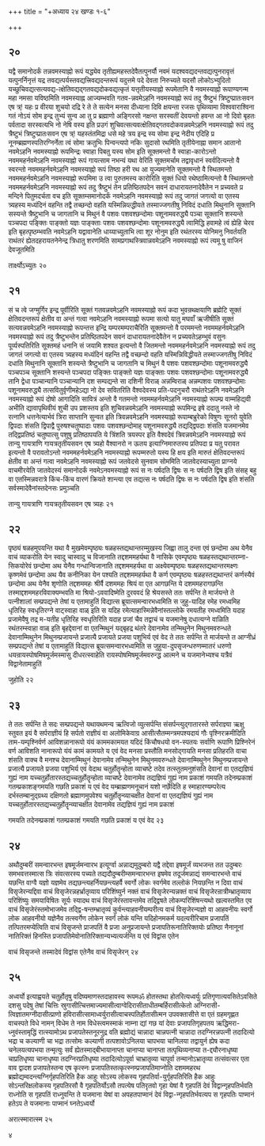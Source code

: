 +++
title = "+अध्याय २४ खण्डः १-६"

+++



## २०
यद्वै समानोदर्कं तन्नवमस्याह्नो रूपं यद्ध्येव तृतीह्यमहस्तदेवैतत्पुनर्यौ
नवमं यदश्ववद्यदन्तवद्यत्पुनरावृत्तं यत्पुनर्निनृत्तं यद्र
तवद्यत्पर्यस्तवद्यत्त्रिवद्यदन्तरूपं
यदुत्तमे पदे देवता निरुच्यते यदसौ लोकोऽभ्युदितो
यच्छुचिवद्यत्सत्यवद्य-त्क्षेतिवद्यद्गतवद्यदोकवद्यत्कृतं
यत्तृतीयस्याह्नो रूपमेतानि वै नवमस्याह्नो रूपाण्यगन्म महा नमसा
यविष्ठमिति नवमस्याह्न आज्यम्भवति गतव-न्नवमेऽहनि
नवमस्याह्नो रूपं तदु त्रैष्टुभं त्रिष्टुप्प्रातःसवन एष त्र्\!
यहः प्र वीरया शुचयो दद्रि रे ते ते सत्येन मनसा दीध्याना दिवि क्षयन्ता
रजसः पृथिव्यामा विश्ववाराश्विना गतं नोऽयं सोम इन्द्र तुभ्यं सुन्व आ तु
प्र ब्रह्माणो अङ्गिरसो नक्षन्त सरस्वतीं देवयन्तो हवन्त आ नो दिवो बृहतः
पर्वतादा सरस्वत्यभि नो नेषि वस्य इति प्रउगं
शुचिवत्सत्यवत्क्षेतिवद्गतवदोकवन्नवमेऽहनि
नवमस्याह्नो रूपं तदु त्रैष्टुभं त्रिष्टुप्प्रातःसवन एष त्र्\!
यहस्तंतमिद्रा धसे महे त्रय इन्द्र स्य सोमा इन्द्र
नेदीय एदिहि प्र नूनम्ब्रह्मणस्पतिरग्निर्नेता त्वं सोमा क्रतुभिः
पिन्वन्त्यपो नकिः सुदासो रथमिति तृतीयेनाह्ना समान आतानो
नवमेऽहनि नवमस्याह्नो रूपमिन्द्रः स्वाहा पिबतु यस्य सोम इति
सूक्तमन्तो वै स्वाहा-कारोऽन्तो नवममहर्नवमेऽहनि नवमस्याह्नो
रूपं गायत्साम नभन्यं यथा वेरिति सूक्तमर्चाम तद्वावृधानं
स्वर्वदित्यन्तो वै स्वरन्तो नवममहर्नवमेऽहनि
नवमस्याह्नो रूपं तिष्ठा हरी रथ आ युज्यमानेति
सूक्तमन्तो वै स्थितमन्तो नवममहर्नवमेऽहनि नवमस्याह्नो रूपमिमा
उ त्वा पुरुतमस्य कारोरिति सूक्तं धियो रथेष्ठामित्यन्तो वै स्थितमन्तो
नवममहर्नवमेऽहनि नवमस्याह्नो रूपं तदु त्रैष्टुभं तेन
प्रतिष्ठितपदेन सवनं दाधारायतनादेवैतेन न
प्रच्यवते प्र मन्दिने पितुमदर्चता वच इति सूक्तम्समानोदर्कं
नवमेऽहनि नवमस्याह्नो रूपं तदु जागतं जगत्यो वा एतस्य त्र्यहस्य
मध्यंदिनं वहन्ति तद्वै तच्छन्दो वहति
यस्मिन्निव्ल्द्धीयते
तस्माज्जगतीषु निविदं दधाति मिथुनानि सूक्तानि
सस्यन्ते त्रैष्टुभानि च जागतानि च मिथुनं वै पशवः पशवश्छन्दोमाः
पशूनामवरुद्ध्यै पञ्चा सूक्तानि शस्यन्ते पञ्चपदा पङ्क्तिः पाङ्क्तो
यज्ञः पाङ्क्ताः पशवः पशवश्छन्दोमाः पशूनामवरुद्ध्यै त्वामिद्धि
हवामहे त्वं ह्येहि चेरव इति बृहत्पृष्ठम्भवति नवमेऽहनि
यद्वावानेति धाय्याच्युताभि त्वा शूर नोनुम इति रथंतरस्य
योनिमनु निवर्तयति राथंतरं ह्येतदहरायतनेनेन्द्र त्रिधातु शरणमिति
सामप्रगाथस्त्रिवान्नवमेऽहनि नवमस्याह्नो रूपं त्यमू षु
वाजिनं देवजूतमिति 

तार्क्ष्योऽच्युतः २०




 


## २१
सं च त्वे जग्मुर्गिर इन्द्र पूर्वीरिति सूक्तं गतवन्नवमेऽहनि नवमस्याह्नो
रूपं कदा भुवन्रथक्षयाणि ब्रह्मेटि सूक्तं क्षेतिवदन्तरूपं क्षेतीव वा
अन्तं गत्वा नवमेऽहनि नवमस्याह्नो रूपमा सत्यो यातु मघवाँ ऋजीषीति
सूक्तं सत्यवन्नवमेऽहनि नवमस्याह्नो रूपन्तत्त इन्द्रि
यम्परमम्पराचैरिति सूक्तमन्तो वै परममन्तो
नवममहर्नवमेऽहनि नवमस्याह्नो रूपं तदु त्रैष्टुभन्तेन
प्रतिष्ठितपदेन सवनं दाधारायतनादेवैतेन न
प्रच्यवतेऽहम्भुवं वसुनः पूर्व्यस्पतिरिति सूक्तमहं धनानि सं
जयामि शश्वत इत्यन्तो वै जितमन्तो नवममहर्नवमेऽहनि नवमस्याह्नो रूपं तदु
जागतं जगत्यो वा एतस्य त्र्यहस्य मध्यंदिनं वहन्ति तद्वै वच्छन्दो
वहति यस्मिन्निविद्धीयते तस्माज्जगतीषु निविदं दधाति मिथुनानि सूक्तानि
शस्यन्ते त्रैष्टुभानि च जागतानि च मिथुनं वै पशवः पशवश्छन्दोमाः
पशूनामवरुद्ध्यै पञ्चपञ्च सूक्तानि शस्यन्ते पञ्चपदा पङ्क्तिः पाङ्क्तो
यज्ञः पाङ्क्ताः पशवः पशवश्छन्दोमाः पशूनामवरुद्ध्यै तानि द्वेधा
पञ्चान्यानि पञ्चान्यानि दश सम्पद्यन्ते सा दशिनी
विराळ् अन्नम्विराळ् अन्नम्पशवः पशवश्छन्दोमाः पशूनामवरुद्ध्यै
तत्सवितुर्वृणीमहेऽद्या नो देव सवितरिति वैश्वदेवस्य प्रति-पदनुचरौ
राथंतरेऽहनि नवमेऽहनि नवमस्याह्नो रूपं दोषो आगादिति सावित्रं
अन्तो वै गतमन्तो नवममहर्नवमेऽहनि नवमस्याह्नो रूपम्प्र
वाम्महिद्यवी अभीति द्यावापृथिवीयं शुची उप प्रशस्तय इति
शुचिवन्नवमेऽहनि नवमस्याह्नो रूपमिन्द्र इषे ददातु नस्ते नो रत्नानि
धत्तनेत्यार्भवं त्रिरा साप्तानि सुन्वत इति त्रिवन्नवमेऽहनि
नवमस्याह्नो रूपाम्बभ्रुरेको विषुणः सूनरो युवेति द्विपदाः शंसति
द्विपाद्वै पुरुषश्चतुष्पादाः पशवः पशवश्छन्दोमाह्
पशूनामवरुद्ध्यै तद्यद्द्विपदाः शंसति यजमानमेव तद्द्विप्रतिष्ठं
चतुष्पात्सु पशुषु प्रतिष्ठापयति ये त्रिंशति त्रयस्पर इति वैश्वदेवं
त्रिवन्नवमेऽहनि नवमस्याह्नो रूपं तान्यु गायत्राणि गायत्रतृतीयसवन एष
त्र्यहो वैश्वानरो न ऊतय इत्याग्निमारुतस्य प्रतिपदा प्र यतु परावत
इत्यन्तो वै परावतोऽन्तो नवममहर्नवमेऽहनि नवमस्याह्नो रूपम्मरुतो
यस्य हि क्षय इति मारुतं क्षेतिवदन्तरूपं क्षेतीव वा अन्तं गत्वा
नवमेऽहनि नवमस्याह्नो रूपं जतवेदसे सुनवाम सोममिति जातवेदस्याच्युता
प्राग्नये वाचमीरयेति जातवेदस्यं समानोदर्कं नवमेऽनवमस्याह्नो रूपं स
नः पर्षदति द्विषः स नः पर्षदति द्विष इति संसह् बहु वा एतस्मिन्नवरात्रे
किंच-किंच वारणं क्रियते शान्त्या एव तद्यत्स नः पर्षदति द्विषः स नः
पर्षदति द्विष इति शंसति सर्वस्मादेवैनांस्तदेनसः प्रमुञ्चति 

तान्यु गायत्राणि गायत्रतृतीयसवन एष त्र्यहः २१




 


## २२
पृष्ठ्यं षळहमुपयन्ति यथा वै मुखमेवम्पृष्ठ्यः षळहस्तद्यथान्तरम्मुखस्य
जिह्वा तालु दन्ता एवं छन्दोमा अथ येनैव वाचं व्याकरोति येन स्वादु
चास्वादु च विजानाति तद्दशममहर्यथा वै नासिके एवम्पृष्ठ्यः
षळहस्तद्यथान्तरम्ना-सिकयोरेवं छन्दोमा अथ
येनैव गन्धान्विजानाति तद्दशममहर्यथा वा अक्ष्येवम्पृष्ठ्यः
षळहस्तद्यथान्तरमक्ष्णः कृष्णमेवं छन्दोमा
अथ यैव कनीनिका येन पश्यति तद्दशममहर्यथा वै कर्ण एवम्पृष्ठ्यः
षळहस्तद्यथान्तरं कर्णस्यैवं छन्दोमा अथ येनैव शृणोति
तद्दशममहः श्रीर्वै दशममहः श्रियं वा एत आगछन्ति ये
दशममहरागछन्ति तस्माद्दशममहरविवाक्यम्भवति मा
श्रियो-ऽववादिष्मेति दुरववदं हि श्रेयसस्ते ततः सर्पन्ति ते
मार्जयन्ते ते पत्नीशालां सम्प्रपद्यन्ते तेषां य
एतामाहुतिं विद्यात्स ब्रूयात्समन्वारभध्वमिति स जुहु-यादिह
रमेह रमध्वमिह धृतिरिह स्वधृतिरग्ने वाट्स्वाहा वाळ् इति स यदिह
रमेत्याहास्मिन्नेवैनांस्तल्लोके रमयतीह रमध्वमिति यदाह
प्रजामेवैषु तद्र म-यतीह धृतिरिह स्वधृतिरिति यदाह प्रजां चैव तद्वाचं च
यजमानेषु दधात्यग्ने वाळिति रथंतरम्स्वाहा वाळ् इति बृहद्देवानां वा
एतन्मिथुनं यद्बृहद्र थंतरे देवानामेव तन्मिथुनेन मिथुनमवरुन्धते
देवानाम्मिथुनेन मिथुनम्प्रजायन्ते प्रजात्यै प्रजायते प्रजया पशुभिर्य एवं
वेद ते ततः सर्पन्ति ते मार्जयन्ते त आग्नीध्रं सम्प्रपद्यन्ते तेषां य
एतामाहुतिं विद्यात्स ब्रूयत्समन्वारभध्वमिति स
जुहुया-दुपसृजन्धरुणम्मातरं धरुणो
धयन्रायस्पोषमिषमूर्जमस्मासु दीधरत्स्वाहेति
रायस्पोषमिषमूर्जमवरुन्द्ध
आत्मने च यजमानेभ्यश्च यत्रैवं विद्वानेतामाहुतिं 

जुहोति २२




 


## २३
ते ततः सर्पन्ति ते सदः सम्प्रपद्यन्ते यथायथमन्य ऋत्विजो व्युत्सर्पन्ति
संसर्पन्त्युद्गातारस्ते सर्पराज्ञ्या ऋक्षु स्तुवत इयं वै
सर्पराज्ञीयं हि सर्पतो राज्ञीयं वा अलोमिकेवाग्र
आसीत्सैतम्मन्त्रमपश्यदायं गौः पृश्निरक्रमीदिति ताम-यम्पृश्निर्वर्ण
आविशन्नानारूपो यंयं काममकामयत यदिदं किंचौषधयो वन-स्पतयः सर्वाणि
रूपाणि प्रिश्निरेनं वर्ण आविशति नानारूपो यंयं कामं कामयते य एवं वेद
मनसा प्रस्तौति मनसोद्गायति मनसा प्रतिहरति वाचा शंसति वाक्च वै
मनश्च देवानाम्मिथुनं देवानामेव तन्मिथुनेन मिथुनमवरुन्धते
देवानाम्मिथुनेन मिथुनम्प्रजायन्ते प्रजात्यै प्रजायते प्रजया
पशुभिर्य एवं वेदाथ चतुर्होतॄन्होता व्याचष्टे तदेव तत्स्तुतमनुशंसति
देवानां वा एतद्यज्ञियं गुह्यं नाम
यच्चतुर्होतारस्तद्यच्चतुर्होतॄन्होता
व्याचष्टे देवानामेव तद्यज्ञियं गुह्यं नाम प्रकाशं गमयति तदेनम्प्रकाशं
गतम्प्रकाशङ्गमयति गछति प्रकाशं य एवं वेद यम्ब्राह्मणमनूचानं यशो
नर्छेदिति ह स्माहारण्यम्परेत्य दर्भस्तम्बानुद्ग्रथ्य दक्षिणतो
ब्रह्माणमुपवेश्य चतुर्होतॄन्व्याचक्षीत देवानां वा एतद्यज्ञियं
गुह्यं नाम यच्चतुर्होतारस्तद्यच्चतुर्होतॄन्व्याचक्षीत देवानामेव
तद्यज्ञियं गुह्यं नाम प्रकाशं 

गमयति तदेनम्प्रकाशं गतम्प्रकाशं गमयति गछति प्रकाशं य एवं वेद २३




 


## २४
अथौदुम्बरीं समन्वारभन्त इषमूर्जमन्वारभ इत्यूर्ग्वा अन्नाद्यमुदुम्बरो
यद्वै तद्देवा इषमूर्जं व्यभजन्त तत उदुम्बरः समभवत्तस्मात्स त्रिः
संवत्सरस्य पच्यते तद्यदौदुम्बरीम्समन्वारभन्त इषमेव तदूर्जमन्नाद्यं
समन्वारभन्ते वाचं यछन्ति वाग्वै यज्ञो यज्ञमेव
तद्यछन्त्यहर्नियछन्त्यहर्वै स्वर्गो लोकः
स्वर्गमेव तल्लोकं नियछन्ति न दिवा वाचं विसृजेरन्यद्दिवा वाचं
विसृजेरन्नहर्भ्रातृव्याय परिशिंष्युर्न नक्तं वाचं
विसृजेरन्यन्नक्तं वाचं विसृजेरन्रात्रीम्भ्रातृव्याय
परिशिंष्युः समयाविषितः सूर्यः स्यादथ वाचं
विसृजेरंस्तावन्तमेव तद्द्विषते
लोकम्परिशिंषन्त्यथो खल्वस्तमित एव वाचं
विसृजेरंस्तमोभाजमेव
तद्द्वि-षन्तम्भ्रातृव्यं
कुर्वन्त्याहवनीयम्परीत्य वाचं
विसृजेरन्यज्ञो वा आहवनीयः स्वर्गो लोक आहवनीयो
यज्ञेनैव तत्स्वर्गेण लोकेन स्वर्गं लोकं यन्ति यदिहोनमकर्म
यदत्यरीरिचाम प्रजापतिं तत्पितरमप्येत्विति वाचं विसृजन्ते
प्राजपतिं वै प्रजा अनुप्रजायन्ते प्रजापतिरूनातिरिक्तयोः
प्रतिष्ठा नैनानूनां नातिरिक्तं हिनस्ति
प्रजापतिमेवोनातिरिक्तान्यभ्यत्यर्जन्ति
य एवं विद्वांस एतेन 

वाचं विसृजन्ते तस्मादेवं विद्वांस एतेनैव वाचं विसृजेरन् २४




 


## २५
अध्वर्यो इत्याह्वयते चतुर्होतृषु वदिष्यमाणस्तदाहावस्य रूपमॐ होतस्तथा
होतरित्यध्वर्युः प्रतिगृणात्यवसितेऽवसिते दशसु पदेषु तेषां
चित्तिः
स्रुगासीत्चित्तमाज्यमासीत्वाग्वेदिरासीताधीतम्बर्हिरासीत्केतो
अग्निरासी-त्विज्ञातमग्नीदासीत्प्राणो
हविरासीत्सामाध्वर्युरासीत्वाचस्पतिर्होतासीत्मन
उपवक्तासीत्ते वा एतं ग्रहमगृह्णत वाचस्पते विधे नामन् विधेम ते नाम
विधेस्त्वमस्माकं नाम्ना द्यां गछ यां देवाः प्रजापतिगृहपतय
ऋद्धिमरा-ध्नुवंस्तामृद्धिं रात्स्यामोऽथ प्रजापतेस्तनूरनुद्र वति
ब्रह्मोद्यं चान्नादा चान्नपत्नी चान्नादा तदग्निरन्नपत्नी
तदादित्यो भद्रा च कल्याणी चा भद्रा तत्सोमः कल्याणी तत्पशावोऽनिलया
चापभया चानिलया तद्वायुर्न ह्येष कदा चनेलयत्यपभया तन्मृत्युः सर्वं
ह्येतस्माद्बीभायानाप्ता चानाप्या चानाप्ता तत्पृथिव्यनाप्या
त-द्द्यौरनाधृष्या चाप्रतिधृष्या चानाधृष्या
तदग्निरप्रतिधृष्या तदादित्योऽपूर्वा चाभ्रातृव्या
चापूर्वा तन्मानोऽभ्रातृव्या तत्संवत्सर एता वाव द्वादश
प्रजापतेस्तन्व एष कृत्स्नः प्रजापतिस्तत्कृत्स्नम्प्रजापतिमाप्नोति
दशममहरथ ब्रह्मोद्यम्वदन्त्यग्निर्गृहपतिरिति हैक आहुः सोऽस्य लोकस्य
गृहपतिर्वा-युर्गृहपतिरिति हैक आहुः सोऽन्तरिक्षलोकस्य गृहपतिरसौ
वै गृहपतिर्योऽसौ तपत्येष पतिरृतवो गृहा येषां वै गृहपतिं देवं
विद्वान्गृहपतिर्भवति राध्नोति स गृहपतिं राध्नुवन्ति ते
यजमाना येषां वा अपहतपाप्मानं देवं विद्वा-न्गृहपतिर्भवत्यप स गृहपतिः
पाप्मानं हतेऽप ते यजमानाः पाप्मानं घ्नतेऽध्वर्यो 

अरात्स्मारात्स्म २५


   
४

 